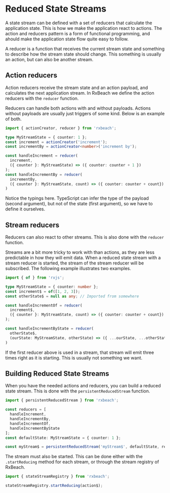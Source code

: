 # Reduced State Streams

A state stream can be defined with a set of reducers that calculate the
application state. This is how we make the application react to actions. The
action and reducers pattern is a form of functional programming, and ahould make
the application state flow quite easy to follow.

A reducer is a function that receives the current stream state and something to
describe how the stream state should change. This something is usually an
action, but can also be another stream.

## Action reducers

Action reducers receive the stream state and an action payload, and calculates
the next application stream. In RxBeach we define the action reducers with the
`reducer` function.

Reducers can handle both actions with and without payloads. Actions without
payloads are usually just triggers of some kind. Below is an example of both.

```typescript
import { actionCreator, reducer } from 'rxbeach';

type MyStreamState = { counter: 1 };
const increment = actionCreator('increment');
const incrementBy = actionCreator<number>('increment by');

const handleIncrement = reducer(
  increment,
  ({ counter }: MyStreamState) => ({ counter: counter + 1 })
);
const handleIncrementBy = reducer(
  incrementBy,
  ({ counter }: MyStreamState, count) => ({ counter: counter + count})
)
```

Notice the typings here. TypeScript can infer the type of the payload (second
argument), but not of the state (first argument), so we have to define it
ourselves.

## Stream reducers

Reducers can also react to other streams. This is also done with the `reducer`
function.

Streams are a bit more tricky to work with than actions, as they are less
predictable in how they will emit data. When a reduced state stream with a
stream reducer is started, the stream of the stream reducer will be subscribed.
The following example illustrates two examples.

```typescript
import { of } from 'rxjs';

type MyStreamState = { counter: number };
const increment$ = of([1, 2, 3]);
const otherState$ = null as any; // Imported from somewhere

const handleIncrementOf = reducer(
  increment$,
  ({ counter }: MyStreamState, count) => ({ counter: counter + count})
);

const handleIncrementByState = reducer(
  otherState$,
  (ourState: MyStreamState, otherState) => ({ ...ourState, ...otherState });
)
```

If the first reducer above is used in a stream, that stream will emit three
times right as it is starting. This is usually not something we want.

## Building Reduced State Streams

When you have the needed actions and reducers, you can build a reduced state
stream. This is done with the `persistentReducedStream` function.

```typescript
import { persistentReducedStream } from 'rxbeach';

const reducers = [
  handleIncrement,
  handleIncrementBy,
  handleIncrementOf,
  handleIncrementByState
];
const defaultState: MyStreamState = { counter: 1 };

const myStream$ = persistentReducedStream('myStream$', defaultState, reducers);
```

The stream must also be started. This can be done either with the
`.startReducing` method for each stream, or through the stream registry of
RxBeach.

```typescript
import { stateStreamRegistry } from 'rxbeach';

stateStreamRegistry.startReducing(action$);
```
